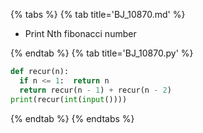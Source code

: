 {% tabs %}
{% tab title='BJ_10870.md' %}

* Print Nth fibonacci number

{% endtab %}
{% tab title='BJ_10870.py' %}

```py
def recur(n):
  if n <= 1:  return n
  return recur(n - 1) + recur(n - 2)
print(recur(int(input())))
```

{% endtab %}
{% endtabs %}